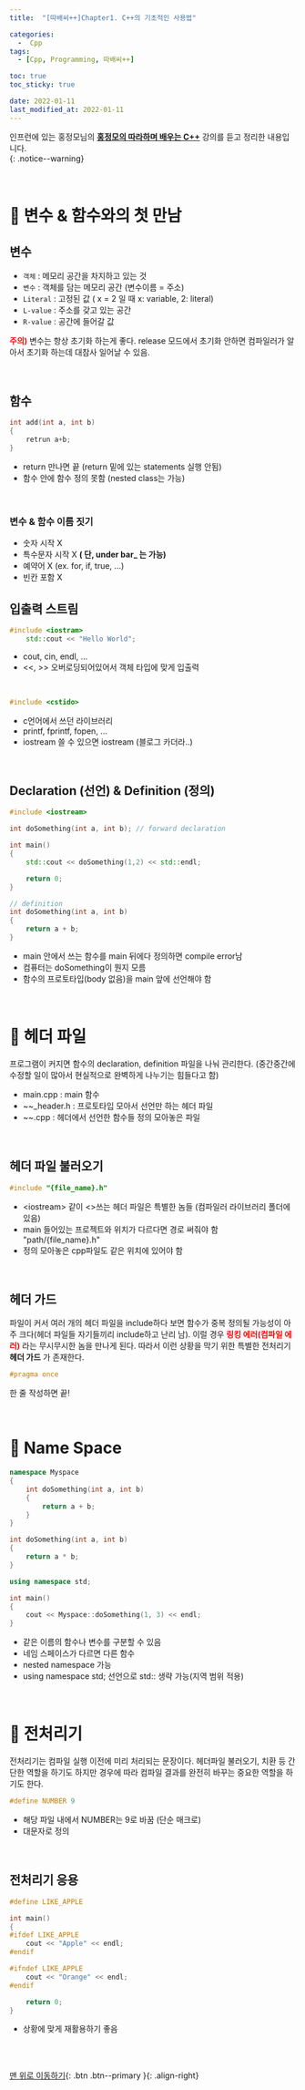 ```yaml
---
title:  "[따배씨++]Chapter1. C++의 기초적인 사용법" 

categories:
  -  Cpp
tags:
  - [Cpp, Programming, 따배씨++]

toc: true
toc_sticky: true

date: 2022-01-11
last_modified_at: 2022-01-11
---
```


인프런에 있는 홍정모님의 **[홍정모의 따라하며 배우는 C++](https://www.inflearn.com/course/following-c-plus#)** 강의를 듣고 정리한 내용입니다.<br>
{: .notice--warning}

<br>

# 🚆 변수 & 함수와의 첫 만남

##  변수

- `객체` : 메모리 공간을 차지하고 있는 것
- `변수` : 객체를 담는 메모리 공간 (변수이름 = 주소)
- `Literal` : 고정된 값 ( x = 2  일 때 x: variable, 2: literal)
- `L-value` : 주소를 갖고 있는 공간
- `R-value` : 공간에 들어갈 값



**<span style="color:red">주의)</span>** 변수는 항상 초기화 하는게 좋다. release 모드에서 초기화 안하면 컴파일러가 알아서 초기화 하는데 대참사 일어날 수 있음.

<br>

## 함수
``` cpp
int add(int a, int b)
{
    retrun a+b;
}
```
- return 만나면 끝 (return 밑에 있는 statements 실행 안됨)
- 함수 안에 함수 정의 못함 (nested class는 가능)


<br>

### 변수 & 함수 이름 짓기
- 숫자 시작 X
- 특수문자 시작 X **( 단, under bar_ 는 가능)**
- 예약어 X (ex. for, if, true, ...)
- 빈칸 포함 X


## 입출력 스트림

``` cpp
#include <iostram>
    std::cout << "Hello World";
```
- cout, cin, endl, ...
- <<, >> 오버로딩되어있어서 객체 타입에 맞게 입출력
<br>

``` cpp
#include <cstido>
```

- c언어에서 쓰던 라이브러리
- printf, fprintf, fopen, ...
- iostream 쓸 수 있으면 iostream (블로그 카더라..)

<br>


## Declaration (선언) & Definition (정의)

``` cpp
#include <iostream>

int doSomething(int a, int b); // forward declaration

int main()
{
	std::cout << doSomething(1,2) << std::endl;

	return 0;
}

// definition
int doSomething(int a, int b)
{
	return a + b;
}
```

- main 안에서 쓰는 함수를 main 뒤에다 정의하면 compile error남
- 컴퓨터는 doSomething이 뭔지 모름
- 함수의 프로토타입(body 없음)을 main 앞에 선언해야 함


<br>


# 🚆 헤더 파일

프로그램이 커지면 함수의 declaration, definition 파일을 나눠 관리한다. (중간중간에 수정할 일이 많아서 현실적으로 완벽하게 나누기는 힘들다고 함)

- main.cpp : main 함수
- ~~_header.h : 프로토타입 모아서 선언만 하는 헤더 파일
- ~~.cpp : 헤더에서 선언한 함수들 정의 모아놓은 파일


<br>

## 헤더 파일 불러오기

``` cpp
#include "{file_name}.h"
``` 

- \<iostream> 같이 <>쓰는 헤더 파일은 특별한 놈들 (컴파일러 라이브러리 폴더에 있음)
- main 들어있는 프로젝트와 위치가 다르다면 경로 써줘야 함 "path/{file_name}.h"
- 정의 모아놓은 cpp파일도 같은 위치에 있어야 함


<br>

## 헤더 가드

파일이 커서 여러 개의 헤더 파일을 include하다 보면 함수가 중복 정의될 가능성이 아주 크다(헤더 파일들 자기들끼리 include하고 난리 남). 이럴 경우 **<span style="color:red">링킹 에러(컴파일 에러)</span>** 라는 무시무시한 놈을 만나게 된다. 따라서 이런 상황을 막기 위한 특별한 전처리기 **헤더 가드** 가 존재한다.

``` cpp
#pragma once
``` 
한 줄 작성하면 끝!

<br>


# 🚆 Name Space

``` cpp
namespace Myspace
{
	int doSomething(int a, int b)
	{
		return a + b;
	}
}

int doSomething(int a, int b)
{
	return a * b;
}

using namespace std;

int main()
{
	cout << Myspace::doSomething(1, 3) << endl;
}
```

- 같은 이름의 함수나 변수를 구분할 수 있음
- 네임 스페이스가 다르면 다른 함수
- nested namespace 가능
- using namespace std; 선언으로 std:: 생략 가능(지역 범위 적용)


<br>


# 🚆 전처리기

전처리기는 컴파일 실행 이전에 미리 처리되는 문장이다. 헤더파일 불러오기, 치환 등 간단한 역할을 하기도 하지만 경우에 따라 컴파일 결과를 완전히 바꾸는 중요한 역할을 하기도 한다.

``` cpp
#define NUMBER 9
```

- 해당 파일 내에서 NUMBER는 9로 바꿈 (단순 매크로)
- 대문자로 정의 

<br>

## 전처리기 응용

``` cpp
#define LIKE_APPLE

int main()
{
#ifdef LIKE_APPLE
	cout << "Apple" << endl;
#endif

#ifndef LIKE_APPLE
	cout << "Orange" << endl;
#endif

	return 0;
}
```

- 상황에 맞게 재활용하기 좋음



<br>
<br>

[맨 위로 이동하기](#){: .btn .btn--primary }{: .align-right}